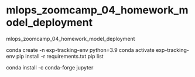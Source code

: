 # mlops_zoomcamp_04_homework_model_deployment
mlops_zoomcamp_04_homework_model_deployment


conda create -n exp-tracking-env python=3.9
conda activate exp-tracking-env
pip install -r requirements.txt
pip list

conda install -c conda-forge jupyter
